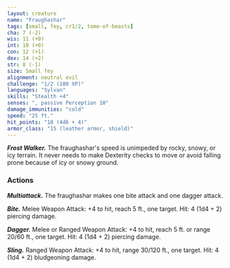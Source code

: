 ```yaml
---
layout: creature
name: "Fraughashar"
tags: [small, fey, cr1/2, tome-of-beasts]
cha: 7 (-2)
wis: 11 (+0)
int: 10 (+0)
con: 12 (+1)
dex: 14 (+2)
str: 8 (-1)
size: Small fey
alignment: neutral evil
challenge: "1/2 (100 XP)"
languages: "Sylvan"
skills: "Stealth +4"
senses: ", passive Perception 10"
damage_immunities: "cold"
speed: "25 ft."
hit_points: "18 (4d6 + 4)"
armor_class: "15 (leather armor, shield)"
---
```


***Frost Walker.*** The fraughashar's speed is unimpeded by rocky, snowy, or icy terrain. It never needs to make Dexterity checks to move or avoid falling prone because of icy or snowy ground.

### Actions

***Multiattack.*** The fraughashar makes one bite attack and one dagger attack.

***Bite.*** Melee Weapon Attack: +4 to hit, reach 5 ft., one target. Hit: 4 (1d4 + 2) piercing damage.

***Dagger.*** Melee or Ranged Weapon Attack: +4 to hit, reach 5 ft. or range 20/60 ft., one target. Hit: 4 (1d4 + 2) piercing damage.

***Sling.*** Ranged Weapon Attack: +4 to hit, range 30/120 ft., one target. Hit: 4 (1d4 + 2) bludgeoning damage.

